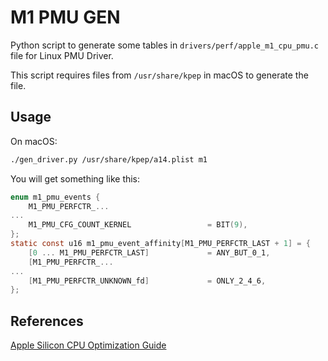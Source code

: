 # M1 PMU GEN

Python script to generate some tables in `drivers/perf/apple_m1_cpu_pmu.c` file for Linux PMU Driver.

This script requires files from `/usr/share/kpep` in macOS to generate the file.

## Usage

On macOS:

```bash
./gen_driver.py /usr/share/kpep/a14.plist m1
```

You will get something like this:

```c
enum m1_pmu_events {
	M1_PMU_PERFCTR_...
...
	M1_PMU_CFG_COUNT_KERNEL					= BIT(9),
};
static const u16 m1_pmu_event_affinity[M1_PMU_PERFCTR_LAST + 1] = {
	[0 ... M1_PMU_PERFCTR_LAST]				= ANY_BUT_0_1,
	[M1_PMU_PERFCTR_...
...
	[M1_PMU_PERFCTR_UNKNOWN_fd]				= ONLY_2_4_6,
};
```

## References

[Apple Silicon CPU Optimization Guide](https://developer.apple.com/download/apple-silicon-cpu-optimization-guide/)